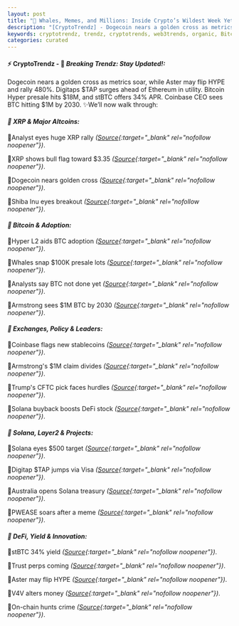 ```yaml
---
layout: post
title: "🌌 Whales, Memes, and Millions: Inside Crypto’s Wildest Week Yet"
description: "[CryptoTrendz] - Dogecoin nears a golden cross as metrics soar, while Aster may flip HYPE and rally 480%. Digitaps $TAP surges ahead of Ethereum in utility. Bitcoin Hyper presale hits $18M, and stBTC offers 34% APR. Coinbase CEO sees BTC hitting $1M by 2030."
keywords: cryptotrendz, trendz, cryptotrends, web3trends, organic, Bitcoin, Digital, Analyst, Token, Revenue, market, Stablecoin, Dogecoin, Network, Ethereum, XRP, CEO
categories: curated
---
```


#### ⚡ CryptoTrendz - 📌 *Breaking Trendz: Stay Updated!:*

Dogecoin nears a golden cross as metrics soar, while Aster may flip HYPE and rally 480%. Digitaps $TAP surges ahead of Ethereum in utility. Bitcoin Hyper presale hits $18M, and stBTC offers 34% APR. Coinbase CEO sees BTC hitting $1M by 2030. ✨We’ll now walk through:


#### *🔖 XRP & Major Altcoins:*  

🔹Analyst eyes huge XRP rally *([Source](https://s.avyag.com/1pa6){:target="_blank" rel="nofollow noopener"})*.  

🔹XRP shows bull flag toward $3.35 *([Source](https://s.avyag.com/r159){:target="_blank" rel="nofollow noopener"})*.  

🔹Dogecoin nears golden cross *([Source](https://s.avyag.com/kfhl){:target="_blank" rel="nofollow noopener"})*.  

🔹Shiba Inu eyes breakout *([Source](https://s.avyag.com/80xn){:target="_blank" rel="nofollow noopener"})*.  

#### *🔖 Bitcoin & Adoption:*  

🔹Hyper L2 aids BTC adoption *([Source](https://s.avyag.com/w8g7){:target="_blank" rel="nofollow noopener"})*.  

🔹Whales snap $100K presale lots *([Source](https://s.avyag.com/qq7s){:target="_blank" rel="nofollow noopener"})*.  

🔹Analysts say BTC not done yet *([Source](https://s.avyag.com/381c){:target="_blank" rel="nofollow noopener"})*.  

🔹Armstrong sees $1M BTC by 2030 *([Source](https://s.avyag.com/pt40){:target="_blank" rel="nofollow noopener"})*.  

#### *🔖 Exchanges, Policy & Leaders:*  

🔹Coinbase flags new stablecoins *([Source](https://s.avyag.com/p9mv){:target="_blank" rel="nofollow noopener"})*.  

🔹Armstrong's $1M claim divides *([Source](https://s.avyag.com/eiu5){:target="_blank" rel="nofollow noopener"})*.  

🔹Trump's CFTC pick faces hurdles *([Source](https://s.avyag.com/efbn){:target="_blank" rel="nofollow noopener"})*.  

🔹Solana buyback boosts DeFi stock *([Source](https://s.avyag.com/okg5){:target="_blank" rel="nofollow noopener"})*.  

#### *🔖 Solana, Layer2 & Projects:*  

🔹Solana eyes $500 target *([Source](https://s.avyag.com/7czc){:target="_blank" rel="nofollow noopener"})*.  

🔹Digitap $TAP jumps via Visa *([Source](https://s.avyag.com/wfz6){:target="_blank" rel="nofollow noopener"})*.  

🔹Australia opens Solana treasury *([Source](https://s.avyag.com/1ah7){:target="_blank" rel="nofollow noopener"})*.  

🔹PWEASE soars after a meme *([Source](https://s.avyag.com/t73a){:target="_blank" rel="nofollow noopener"})*.  

#### *🔖 DeFi, Yield & Innovation:*  

🔹stBTC 34% yield *([Source](https://s.avyag.com/f4yf){:target="_blank" rel="nofollow noopener"})*.  

🔹Trust perps coming *([Source](https://s.avyag.com/ed1r){:target="_blank" rel="nofollow noopener"})*.  

🔹Aster may flip HYPE *([Source](https://s.avyag.com/fdzm){:target="_blank" rel="nofollow noopener"})*.  

🔹V4V alters money *([Source](https://s.avyag.com/l158){:target="_blank" rel="nofollow noopener"})*.  

🔹On-chain hunts crime *([Source](https://s.avyag.com/gims){:target="_blank" rel="nofollow noopener"})*.